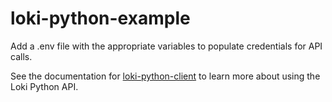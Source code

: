 # loki-python-example
Add a .env file with the appropriate variables to populate credentials for API calls.

See the documentation for [loki-python-client](https://github.com/sapling-data/loki-python-client) to learn more about using the Loki Python API.
